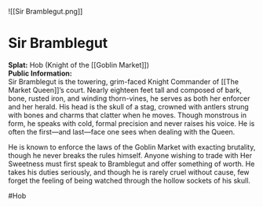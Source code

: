![[Sir Bramblegut.png]]
# Sir Bramblegut
**Splat:** Hob (Knight of the [[Goblin Market]])  
**Public Information:**  
Sir Bramblegut is the towering, grim-faced Knight Commander of [[The Market Queen]]’s court. Nearly eighteen feet tall and composed of bark, bone, rusted iron, and winding thorn-vines, he serves as both her enforcer and her herald. His head is the skull of a stag, crowned with antlers strung with bones and charms that clatter when he moves. Though monstrous in form, he speaks with cold, formal precision and never raises his voice. He is often the first—and last—face one sees when dealing with the Queen. 

He is known to enforce the laws of the Goblin Market with exacting brutality, though he never breaks the rules himself. Anyone wishing to trade with Her Sweetness must first speak to Bramblegut and offer something of worth. He takes his duties seriously, and though he is rarely cruel without cause, few forget the feeling of being watched through the hollow sockets of his skull.

#Hob 